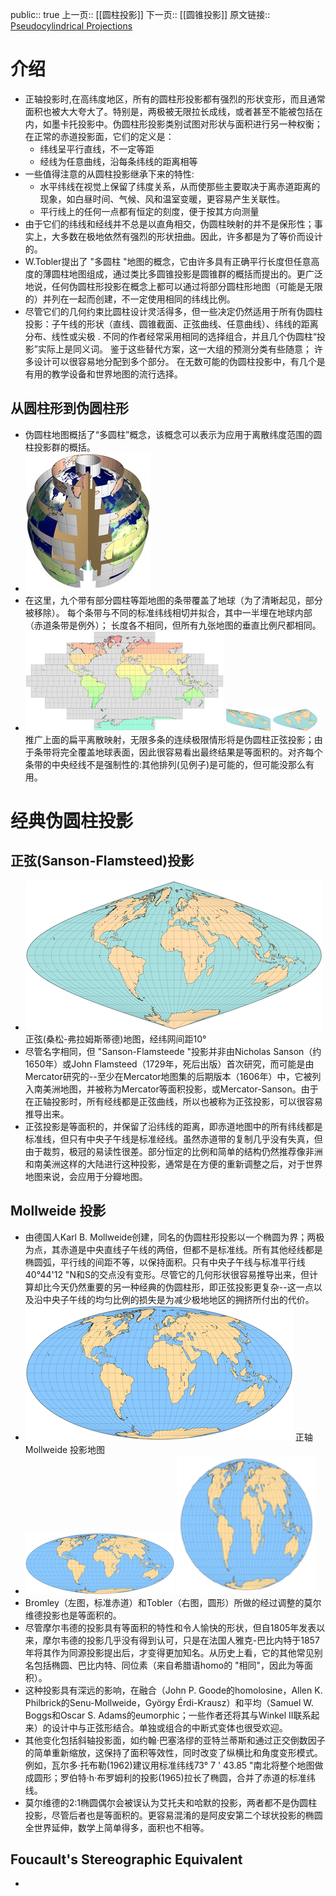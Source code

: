 public:: true
上一页:: [[圆柱投影]]
下一页:: [[圆锥投影]]
原文链接:: [Pseudocylindrical Projections](https://web.archive.org/web/20180701163420/http://progonos.com/furuti/MapProj/Normal/ProjPCyl/projPCyl.html)

# 介绍
- 正轴投影时,在高纬度地区，所有的圆柱形投影都有强烈的形状变形，而且通常面积也被大大夸大了。特别是，两极被无限拉长成线，或者甚至不能被包括在内，如墨卡托投影中。伪圆柱形投影类别试图对形状与面积进行另一种权衡；在正常的赤道投影面，它们的定义是：
  * 纬线呈平行直线，不一定等距
  * 经线为任意曲线，沿每条纬线的距离相等
- 一些值得注意的从圆柱投影继承下来的特性:
  * 水平纬线在视觉上保留了纬度关系，从而使那些主要取决于离赤道距离的现象，如白昼时间、气候、风和温室变暖，更容易产生关联性。
  * 平行线上的任何一点都有恒定的刻度，便于按其方向测量
- 由于它们的纬线和经线并不总是以直角相交，伪圆柱映射的并不是保形性；事实上，大多数在极地依然有强烈的形状扭曲。因此，许多都是为了等价而设计的。
- W.Tobler提出了 "多圆柱 "地图的概念，它由许多具有正确平行长度但任意高度的薄圆柱地图组成，通过类比多圆锥投影是圆锥群的概括而提出的。更广泛地说，任何伪圆柱形投影在概念上都可以通过将部分圆柱形地图（可能是无限的）并列在一起而创建，不一定使用相同的纬线比例。
- 尽管它们的几何约束比圆柱设计灵活得多，但一些决定仍然适用于所有伪圆柱投影：子午线的形状（直线、圆锥截面、正弦曲线、任意曲线）、纬线的距离分布、线性或尖极 . 不同的作者经常采用相同的选择组合，并且几个伪圆柱“投影”实际上是同义词。 鉴于这些替代方案，这一大组的预测分类有些随意； 许多设计可以很容易地分配到多个部分。 在无数可能的伪圆柱投影中，有几个是有用的教学设备和世界地图的流行选择。
## 从圆柱形到伪圆柱形
- 伪圆柱地图概括了“多圆柱”概念，该概念可以表示为应用于离散纬度范围的圆柱投影群的概括。
- ![image.png](../assets/image_1624759517833_0.png)
- 在这里，九个带有部分圆柱等距地图的条带覆盖了地球（为了清晰起见，部分被移除）。 每个条带与不同的标准纬线相切并拟合，其中一半埋在地球内部（赤道条带是例外）； 长度各不相同，但所有九张地图的垂直比例尺都相同。
- ![image.png](../assets/image_1624759535810_0.png) ![image.png](../assets/image_1624759544748_0.png) ![image.png](../assets/image_1624759550936_0.png) 
  推广上面的扁平离散映射，无限多条的连续极限情形将是伪圆柱正弦投影；由于条带将完全覆盖地球表面，因此很容易看出最终结果是等面积的。对齐每个条带的中央经线不是强制性的:其他排列(见例子)是可能的，但可能没那么有用。
# 经典伪圆柱投影
## 正弦(Sanson-Flamsteed)投影
- ![image.png](../assets/image_1624759569798_0.png) 
  正弦(桑松-弗拉姆斯蒂德)地图，经纬网间距10°
- 尽管名字相同，但 "Sanson-Flamsteede "投影并非由Nicholas Sanson（约1650年）或John Flamsteed（1729年，死后出版）首次研究，而可能是由Mercator研究的--至少在Mercator地图集的后期版本（1606年）中，它被列入南美洲地图，并被称为Mercator等面积投影，或Mercator-Sanson。由于在正轴投影时，所有经线都是正弦曲线，所以也被称为正弦投影，可以很容易推导出来。
- 正弦投影是等面积的，并保留了沿纬线的距离，即赤道地图中的所有纬线都是标准线，但只有中央子午线是标准经线。虽然赤道带的复制几乎没有失真，但由于裁剪，极冠的易读性很差。部分恒定的比例和简单的结构仍然推荐像非洲和南美洲这样的大陆进行这种投影，通常是在方便的重新调整之后，对于世界地图来说，会应用于分瓣地图。
## Mollweide 投影
- 由德国人Karl B. Mollweide创建，同名的伪圆柱形投影以一个椭圆为界；两极为点，其赤道是中央直线子午线的两倍，但都不是标准线。所有其他经线都是椭圆弧，平行线的间距不等，以保持面积。只有中央子午线与标准平行线40°44'12 "N和S的交点没有变形。尽管它的几何形状很容易推导出来，但计算却比今天仍然重要的另一种经典的伪圆柱形，即正弦投影更复杂--这一点以及沿中央子午线的均匀比例的损失是为减少极地地区的拥挤所付出的代价。
- ![image.png](../assets/image_1624759591394_0.png)
  正轴Mollweide 投影地图
- ![image.png](../assets/image_1624759610424_0.png) ![image.png](../assets/image_1624759857757_0.png)
- Bromley（左图，标准赤道）和Tobler（右图，圆形）所做的经过调整的莫尔维德投影也是等面积的。
- 尽管摩尔韦德的投影具有等面积的特性和令人愉快的形状，但自1805年发表以来，摩尔韦德的投影几乎没有得到认可，只是在法国人雅克-巴比内特于1857年将其作为同源投影提出后，才变得更加知名。从历史上看，它的其他常见别名包括椭圆、巴比内特、同位素（来自希腊语homo的 "相同"，因此为等面积）。
- 这种投影具有深远的影响，在融合（John P. Goode的homolosine，Allen K. Philbrick的Senu-Mollweide，György Érdi-Krausz）和平均（Samuel W. Boggs和Oscar S. Adams的eumorphic；一些作者还将其与Winkel II联系起来）的设计中与正弦形结合。单独或组合的中断式变体也很受欢迎。
- 其他变化包括斜轴投影面，如约翰·巴塞洛缪的亚特兰蒂斯和通过正交倒数因子的简单重新缩放，这保持了面积等效性，同时改变了纵横比和角度变形模式。例如，瓦尔多·托布勒(1962)建议用标准纬线73° 7 ' 43.85 "南北将整个地图做成圆形；罗伯特·h·布罗姆利的投影(1965)拉长了椭圆，合并了赤道的标准纬线。
- 莫尔维德的2:1椭圆偶尔会被误认为艾托夫和哈默的投影，两者都不是伪圆柱投影，尽管后者也是等面积的。更容易混淆的是阿皮安第二个球状投影的椭圆全世界延伸，数学上简单得多，面积也不相等。
## Foucault's Stereographic Equivalent
-